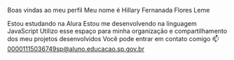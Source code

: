 Boas vindas ao meu perfil 
Meu nome é Hillary Fernanada Flores Leme

Estou estudando na Alura
Estou me desenvolvendo na linguagem JavaScript
Utilizo esse espaço para minha organização e compartilhamento dos meu projetos desenvolvidos
Você pode entrar em contato comigo 📫
00001115036749sp@aluno.educacao.sp.gov.br
